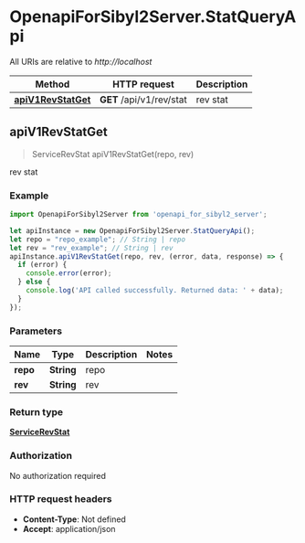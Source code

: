 # OpenapiForSibyl2Server.StatQueryApi

All URIs are relative to *http://localhost*

Method | HTTP request | Description
------------- | ------------- | -------------
[**apiV1RevStatGet**](StatQueryApi.md#apiV1RevStatGet) | **GET** /api/v1/rev/stat | rev stat



## apiV1RevStatGet

> ServiceRevStat apiV1RevStatGet(repo, rev)

rev stat

### Example

```javascript
import OpenapiForSibyl2Server from 'openapi_for_sibyl2_server';

let apiInstance = new OpenapiForSibyl2Server.StatQueryApi();
let repo = "repo_example"; // String | repo
let rev = "rev_example"; // String | rev
apiInstance.apiV1RevStatGet(repo, rev, (error, data, response) => {
  if (error) {
    console.error(error);
  } else {
    console.log('API called successfully. Returned data: ' + data);
  }
});
```

### Parameters


Name | Type | Description  | Notes
------------- | ------------- | ------------- | -------------
 **repo** | **String**| repo | 
 **rev** | **String**| rev | 

### Return type

[**ServiceRevStat**](ServiceRevStat.md)

### Authorization

No authorization required

### HTTP request headers

- **Content-Type**: Not defined
- **Accept**: application/json

